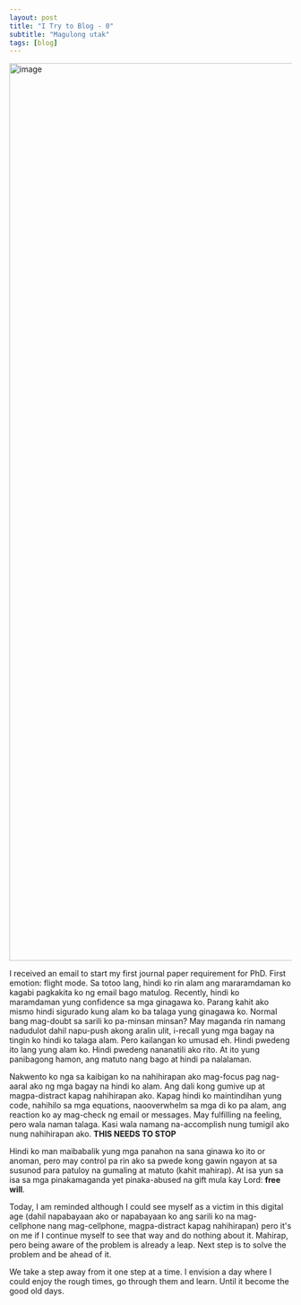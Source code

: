 ```yaml
---
layout: post
title: "I Try to Blog - 0"
subtitle: "Magulong utak"
tags: [blog]
---
```


<img width="1500" height="1600" alt="image" src="https://github.com/user-attachments/assets/a48388a6-1734-42eb-b773-f67943102792" />



I received an email to start my first journal paper requirement for PhD. First emotion: flight mode. Sa totoo lang, hindi ko rin alam ang mararamdaman ko kagabi pagkakita ko ng email bago matulog. Recently, hindi ko maramdaman yung confidence sa mga ginagawa ko. Parang kahit ako mismo hindi sigurado kung alam ko ba talaga yung ginagawa ko. Normal bang mag-doubt sa sarili ko pa-minsan minsan? May maganda rin namang nadudulot dahil napu-push akong aralin ulit, i-recall yung mga bagay na tingin ko hindi ko talaga alam. Pero kailangan ko umusad eh. Hindi pwedeng ito lang yung alam ko. Hindi pwedeng nananatili ako rito. At ito yung panibagong hamon, ang matuto nang bago at hindi pa nalalaman. 

Nakwento ko nga sa kaibigan ko na nahihirapan ako mag-focus pag nag-aaral ako ng mga bagay na hindi ko alam. Ang dali kong gumive up at magpa-distract kapag nahihirapan ako. Kapag hindi ko maintindihan yung code, nahihilo sa mga equations, naooverwhelm sa mga di ko pa alam, ang reaction ko ay mag-check ng email or messages. May fulfilling na feeling, pero wala naman talaga. Kasi wala namang na-accomplish nung tumigil ako nung nahihirapan ako. **THIS NEEDS TO STOP**

Hindi ko man maibabalik yung mga panahon na sana ginawa ko ito or anoman, pero may control pa rin ako sa pwede kong gawin ngayon at sa susunod para patuloy na gumaling at matuto (kahit mahirap). At isa yun sa isa sa mga pinakamaganda yet pinaka-abused na gift mula kay Lord: **free will**. 

Today, I am reminded although I could see myself as a victim in this digital age (dahil napabayaan ako or napabayaan ko ang sarili ko na mag-cellphone nang mag-cellphone, magpa-distract kapag nahihirapan) pero it's on me if I continue myself to see that way and do nothing about it. Mahirap, pero being aware of the problem is already a leap. Next step is to solve the problem and be ahead of it. 

We take a step away from it one step at a time. 
I envision a day where I could enjoy the rough times, go through them and learn. 
Until it become the good old days. 
